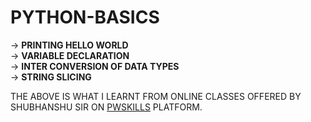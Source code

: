 # **PYTHON-BASICS**
-> **PRINTING HELLO WORLD** <br>
-> **VARIABLE DECLARATION** <br>
-> **INTER CONVERSION OF DATA TYPES** <br>
-> **STRING SLICING**

THE ABOVE IS WHAT I LEARNT FROM ONLINE CLASSES OFFERED BY SHUBHANSHU SIR ON [PWSKILLS](pwskills.com) PLATFORM. 
